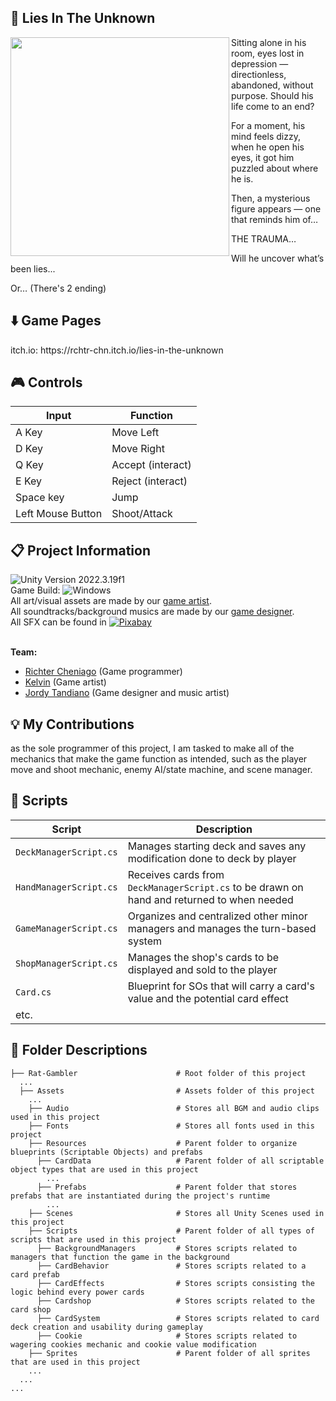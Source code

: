 <h2>👹 Lies In The Unknown</h2>
  <img width=350px align="left" src=https://img.itch.zone/aW1hZ2UvMzc4NzQ2Ny8yMjU2OTM1My5wbmc=/347x500/kOxbxh.png>

Sitting alone in his room, eyes lost in depression — directionless, abandoned, without purpose. Should his life come to an end?

For a moment, his mind feels dizzy, when he open his eyes, it got him puzzled about where he is.

Then, a mysterious figure appears — one that reminds him of…

THE TRAUMA…

Will he uncover what’s been lies...

Or… (There's 2 ending)


<h2>⬇️ Game Pages</h2>
  itch.io: https://rchtr-chn.itch.io/lies-in-the-unknown
  
<h2>🎮 Controls</h2>

  | Input | Function |
  | -------------------- | --------------------- |
  | A Key | Move Left |
  | D Key | Move Right |
  | Q Key | Accept (interact) |
  | E Key | Reject (interact) |
  | Space key | Jump |
  | Left Mouse Button | Shoot/Attack |
  
<h2>📋 Project Information</h2>

  ![Unity Version 2022.3.19f1](https://img.shields.io/badge/Unity_Version-2022.3.19f1-FFFFFF.svg?style=flat-square&logo=unity) <br/>
  Game Build: ![Windows](https://img.shields.io/badge/Windows-004fe1.svg?style=flat-square&logo=windows) <br/>
  All art/visual assets are made by our <a href="https://kelvinkel.carrd.co">game artist</a>. <br/>
  All soundtracks/background musics are made by our <a href="https://jordytandiano.carrd.co">game designer</a>. <br/>
  All SFX can be found in [![Pixabay](https://img.shields.io/badge/Pixabay-191B26.svg?style=flat-square&logo=Pixabay)](https://pixabay.com) <br/> <br/>
  
  <b>Team:</b>
  - <a href="https://github.com/rchtr-chn">Richter Cheniago</a> (Game programmer)
  - <a href="https://kelvinkel.carrd.co">Kelvin</a> (Game artist)
  - <a href="https://jordytandiano.carrd.co">Jordy Tandiano</a> (Game designer and music artist)

<h2>💡 My Contributions</h2>

  as the sole programmer of this project, I am tasked to make all of the mechanics that make the game function as intended, such as the player move and shoot mechanic, enemy AI/state machine, and scene manager.
<h2>📜 Scripts</h2>

  | Script | Description |
  | ------ | ----------- |
  | `DeckManagerScript.cs` | Manages starting deck and saves any modification done to deck by player |
  | `HandManagerScript.cs` | Receives cards from `DeckManagerScript.cs` to be drawn on hand and returned to when needed|
  | `GameManagerScript.cs` | Organizes and centralized other minor managers and manages the turn-based system |
  | `ShopManagerScript.cs` | Manages the shop's cards to be displayed and sold to the player |
  | `Card.cs` | Blueprint for SOs that will carry a card's value and the potential card effect |
  | etc. |

<h2>📂 Folder Descriptions</h2>

  ```
  ├── Rat-Gambler                      # Root folder of this project
    ...
    ├── Assets                         # Assets folder of this project
      ...
      ├── Audio                        # Stores all BGM and audio clips used in this project
      ├── Fonts                        # Stores all fonts used in this project
      ├── Resources                    # Parent folder to organize blueprints (Scriptable Objects) and prefabs
        ├── CardData                   # Parent folder of all scriptable object types that are used in this project
          ...
        ├── Prefabs                    # Parent folder that stores prefabs that are instantiated during the project's runtime
          ...
      ├── Scenes                       # Stores all Unity Scenes used in this project
      ├── Scripts                      # Parent folder of all types of scripts that are used in this project
        ├── BackgroundManagers         # Stores scripts related to managers that function the game in the background
        ├── CardBehavior               # Stores scripts related to a card prefab
        ├── CardEffects                # Stores scripts consisting the logic behind every power cards
        ├── Cardshop                   # Stores scripts related to the card shop
        ├── CardSystem                 # Stores scripts related to card deck creation and usability during gameplay
        ├── Cookie                     # Stores scripts related to wagering cookies mechanic and cookie value modification
      ├── Sprites                      # Parent folder of all sprites that are used in this project
      ...
    ...
  ...
  ```
